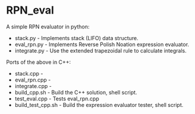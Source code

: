 # RPN_eval
A simple RPN evaluator in python: <br />
- stack.py     - Implements stack (LIFO) data structure. <br />
- eval_rpn.py  - Implements Reverse Polish Noation expression evaluator. <br />
- integrate.py - Use the extended trapezoidal rule to calculate integrals. <br />

Ports of the above in C++: <br />
- stack.cpp     -<br />
- eval_rpn.cpp  -<br />
- integrate.cpp -<br />
- build_cpp.sh  - Build the C++ solution, shell script.<br />
- test_eval.cpp - Tests eval_rpn.cpp <br />
- build_test_cpp.sh - Build the expression evaluator tester, shell script.<br />

